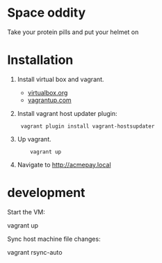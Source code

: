 # Space oddity

Take your protein pills and put your helmet on

# Installation

1. Install virtual box and vagrant.

    * [virtualbox.org](http://www.virtualbox.org/)
    * [vagrantup.com](http://www.vagrantup.com/)

1. Install vagrant host updater plugin:

        vagrant plugin install vagrant-hostsupdater

1. Up vagrant.

           vagrant up

1. Navigate to http://acmepay.local

# development

Start the VM:

vagrant up

Sync host machine file changes:

vagrant rsync-auto
